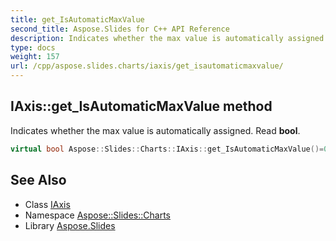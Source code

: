 ```yaml
---
title: get_IsAutomaticMaxValue
second_title: Aspose.Slides for C++ API Reference
description: Indicates whether the max value is automatically assigned. Read bool.
type: docs
weight: 157
url: /cpp/aspose.slides.charts/iaxis/get_isautomaticmaxvalue/
---
```

## IAxis::get_IsAutomaticMaxValue method


Indicates whether the max value is automatically assigned. Read **bool**.

```cpp
virtual bool Aspose::Slides::Charts::IAxis::get_IsAutomaticMaxValue()=0
```

## See Also

* Class [IAxis](../)
* Namespace [Aspose::Slides::Charts](../../)
* Library [Aspose.Slides](../../../)
